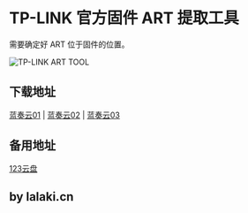 # TP-LINK 官方固件 ART 提取工具

需要确定好 ART 位于固件的位置。

![TP-LINK ART TOOL](https://fastly.jsdelivr.net/gh/lalakii/lalakii.github.io@master/demo.jpg)

## 下载地址

[蓝奏云01](https://a01.lanzout.com/it4Tp2uiuydi) | [蓝奏云02](https://a01.lanzoui.com/it4Tp2uiuydi) | [蓝奏云03](https://a01.lanzouv.com/it4Tp2uiuydi)

## 备用地址

[123云盘](https://www.123912.com/s/jE3Sjv-7jmxd)

## by lalaki.cn
